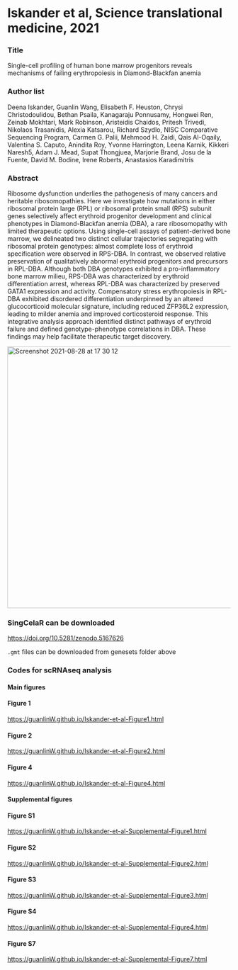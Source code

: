 # Iskander et al, Science translational medicine, 2021

### Title
Single-cell profiling of human bone marrow progenitors reveals mechanisms of failing erythropoiesis in Diamond-Blackfan anemia

### Author list
Deena Iskander, Guanlin Wang, Elisabeth F. Heuston, Chrysi Christodoulidou, Bethan Psaila, Kanagaraju Ponnusamy, Hongwei Ren, Zeinab Mokhtari, Mark Robinson, Aristeidis Chaidos, Pritesh Trivedi, Nikolaos Trasanidis, Alexia Katsarou, Richard Szydlo, NISC Comparative Sequencing Program, Carmen G. Palii, Mehmood H. Zaidi, Qais Al-Oqaily, Valentina S. Caputo, Anindita Roy, Yvonne Harrington, Leena Karnik, Kikkeri Naresh5, Adam J. Mead, Supat Thongjuea, Marjorie Brand, Josu de la Fuente, David M. Bodine, Irene Roberts, Anastasios Karadimitris

### Abstract
Ribosome dysfunction underlies the pathogenesis of many cancers and heritable ribosomopathies. Here we investigate how mutations in either ribosomal protein large (RPL) or ribosomal protein small (RPS) subunit genes selectively affect erythroid progenitor development and clinical phenotypes in Diamond-Blackfan anemia (DBA), a rare ribosomopathy with limited therapeutic options. Using single-cell assays of patient-derived bone marrow, we delineated two distinct cellular trajectories segregating with ribosomal protein genotypes: almost complete loss of erythroid specification were observed in RPS-DBA. In contrast, we observed relative preservation of qualitatively abnormal erythroid progenitors and precursors in RPL-DBA. Although both DBA genotypes exhibited a pro-inflammatory bone marrow milieu, RPS-DBA was characterized by erythroid differentiation arrest, whereas RPL-DBA was characterized by preserved GATA1 expression and activity. Compensatory stress erythropoiesis in RPL-DBA exhibited disordered differentiation underpinned by an altered glucocorticoid molecular signature, including reduced ZFP36L2 expression, leading to milder anemia and improved corticosteroid response. This integrative analysis approach identified distinct pathways of erythroid failure and defined genotype-phenotype correlations in DBA. These findings may help facilitate therapeutic target discovery.

<img width="591" alt="Screenshot 2021-08-28 at 17 30 12" src="https://user-images.githubusercontent.com/61470410/131224509-91392e2d-381d-4666-bbb1-77168ca8d8fa.png">

### SingCelaR can be downloaded 

https://doi.org/10.5281/zenodo.5167626


 `.gmt` files can be downloaded from genesets folder above


### Codes for scRNAseq analysis


#### Main figures

#### Figure 1
https://guanlinW.github.io/Iskander-et-al-Figure1.html

#### Figure 2
https://guanlinW.github.io/Iskander-et-al-Figure2.html

#### Figure 4
https://guanlinW.github.io/Iskander-et-al-Figure4.html


#### Supplemental figures 

#### Figure S1
https://guanlinW.github.io/Iskander-et-al-Supplemental-Figure1.html

#### Figure S2
https://guanlinW.github.io/Iskander-et-al-Supplemental-Figure2.html

#### Figure S3
https://guanlinW.github.io/Iskander-et-al-Supplemental-Figure3.html

#### Figure S4
https://guanlinW.github.io/Iskander-et-al-Supplemental-Figure4.html

#### Figure S7
https://guanlinW.github.io/Iskander-et-al-Supplemental-Figure7.html


